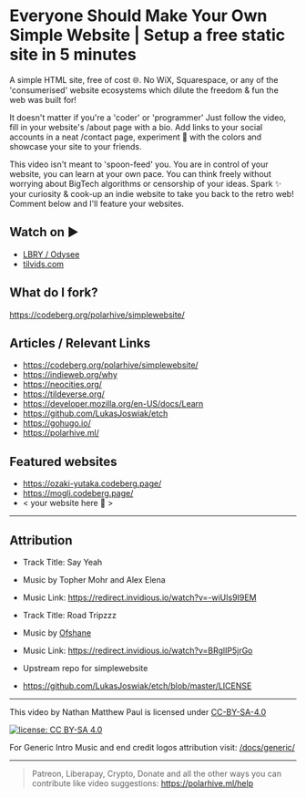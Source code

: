 # Everyone Should Make Your Own Simple Website | Setup a free static site in 5 minutes

A simple HTML site, free of cost 🌐. No WiX, Squarespace, or any of the 'consumerised' website ecosystems which dilute the freedom & fun the web was built for!

It doesn't matter if you're a 'coder' or 'programmer' Just follow the video, fill in your website's /about page with a bio. Add links to your social accounts in a neat /contact page, experiment 🧪 with the colors and showcase your site to your friends.

This video isn't meant to 'spoon-feed' you. You are in control of your website, you can learn at your own pace. You can think freely without worrying about BigTech algorithms or censorship of your ideas. Spark ✨ your curiosity & cook-up an indie website to take you back to the retro web! Comment below and I'll feature your websites.

## Watch on ▶️

- [LBRY / Odysee](https://odysee.com/@polarhive:e/everyone-should-make-your-own-simple-website:e)
- [tilvids.com](https://tilvids.com/videos/watch/e9567603-9395-447d-8050-4f0be77d5b6c)

## What do I fork?

<https://codeberg.org/polarhive/simplewebsite/>

## Articles / Relevant Links

- <https://codeberg.org/polarhive/simplewebsite/>
- <https://indieweb.org/why>
- <https://neocities.org/>
- <https://tildeverse.org/>
- <https://developer.mozilla.org/en-US/docs/Learn>
- <https://github.com/LukasJoswiak/etch>
- <https://gohugo.io/>
- <https://polarhive.ml/>

## Featured websites

- <https://ozaki-yutaka.codeberg.page/>
- <https://mogli.codeberg.page/>
- < your website here 👀 >

---

## Attribution

- Track Title: Say Yeah
- Music by Topher Mohr and Alex Elena
- Music Link: <https://redirect.invidious.io/watch?v=-wiUIs9I9EM>

- Track Title: Road Tripzzz
- Music by [Ofshane](https://redirect.invidious.io/channel/UC34Wh4ysdP50H-ThbZFFfsA)
- Music Link: <https://redirect.invidious.io/watch?v=BRglIP5jrGo>

- Upstream repo for simplewebsite
- <https://github.com/LukasJoswiak/etch/blob/master/LICENSE>

---
This video by Nathan Matthew Paul is licensed under [CC-BY-SA-4.0](https://creativecommons.org/licenses/by-sa/4.0/)

[![license: CC BY-SA 4.0](https://polarhive.ml/assets/badges/cc-by-sa-4.svg)](https://creativecommons.org/licenses/by-sa/4.0/)

For Generic Intro Music and end credit logos attribution visit: [/docs/generic/](https://codeberg.org/polarhive/videos/src/branch/main/docs/generic)

---
> Patreon, Liberapay, Crypto, Donate and all the other ways you can contribute like video suggestions: <https://polarhive.ml/help>
